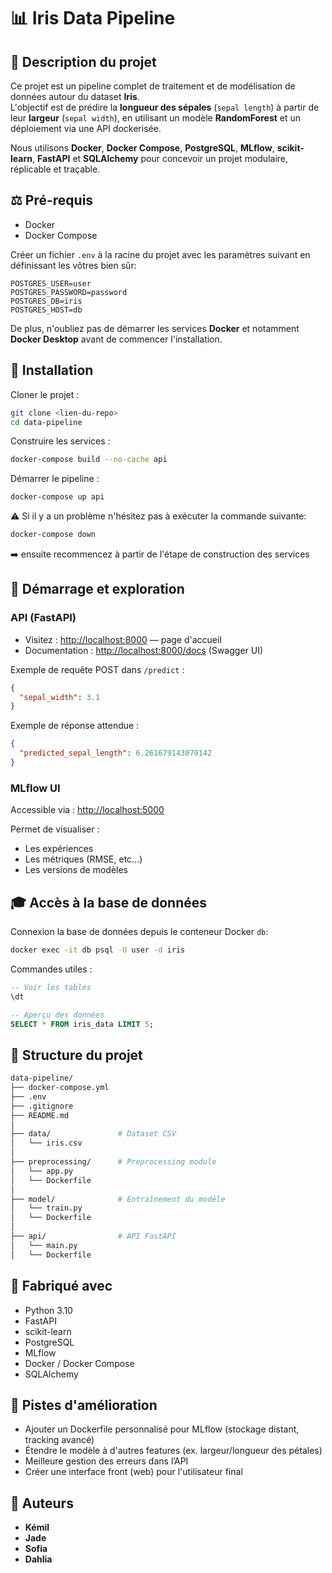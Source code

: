 # 📊 Iris Data Pipeline

## 📄 Description du projet

Ce projet est un pipeline complet de traitement et de modélisation de données autour du dataset **Iris**.  
L'objectif est de prédire la **longueur des sépales** (`sepal length`) à partir de leur **largeur** (`sepal width`), en utilisant un modèle **RandomForest** et un déploiement via une API dockerisée.

Nous utilisons **Docker**, **Docker Compose**, **PostgreSQL**, **MLflow**, **scikit-learn**, **FastAPI** et **SQLAlchemy** pour concevoir un projet modulaire, réplicable et traçable.

## ⚖️ Pré-requis

- Docker
- Docker Compose

Créer un fichier `.env` à la racine du projet avec les paramètres suivant en définissant les vôtres bien sûr:

```env
POSTGRES_USER=user
POSTGRES_PASSWORD=password
POSTGRES_DB=iris
POSTGRES_HOST=db
```

De plus, n'oubliez pas de démarrer les services **Docker** et notamment **Docker Desktop** avant de commencer l'installation.

## 🚀 Installation

Cloner le projet :
```bash
git clone <lien-du-repo>
cd data-pipeline
```

Construire les services :
```bash
docker-compose build --no-cache api
```

Démarrer le pipeline :
```bash
docker-compose up api
```

⚠️ Si il y a un problème n'hésitez pas à exécuter la commande suivante:
```bash
docker-compose down
```
➡️ ensuite recommencez à partir de l'étape de construction des services

## 📆 Démarrage et exploration

### API (FastAPI)
- Visitez : [http://localhost:8000](http://localhost:8000) — page d'accueil
- Documentation : [http://localhost:8000/docs](http://localhost:8000/docs) (Swagger UI)

Exemple de requête POST dans `/predict` :
```json
{
  "sepal_width": 3.1
}
```

Exemple de réponse attendue :
```json
{
  "predicted_sepal_length": 6.261679143079142
}
```

### MLflow UI

Accessible via : [http://localhost:5000](http://localhost:5000)

Permet de visualiser :
- Les expériences
- Les métriques (RMSE, etc...)
- Les versions de modèles

## 🎓 Accès à la base de données

Connexion la base de données depuis le conteneur Docker `db`:
```bash
docker exec -it db psql -U user -d iris
```

Commandes utiles :
```sql
-- Voir les tables
\dt

-- Aperçu des données
SELECT * FROM iris_data LIMIT 5;
```

## 🔎 Structure du projet

```bash
data-pipeline/
├── docker-compose.yml
├── .env
├── .gitignore
├── README.md
│
├── data/               # Dataset CSV
│   └── iris.csv
│
├── preprocessing/      # Preprocessing module
│   └── app.py
│   └── Dockerfile
│
├── model/              # Entraînement du modèle
│   └── train.py
│   └── Dockerfile
│
├── api/                # API FastAPI
│   └── main.py
│   └── Dockerfile
```
## 🤖 Fabriqué avec
- Python 3.10
- FastAPI
- scikit-learn
- PostgreSQL
- MLflow
- Docker / Docker Compose
- SQLAlchemy

## 🔄 Pistes d'amélioration
- Ajouter un Dockerfile personnalisé pour MLflow (stockage distant, tracking avancé)
- Étendre le modèle à d'autres features (ex. largeur/longueur des pétales)
- Meilleure gestion des erreurs dans l’API
- Créer une interface front (web) pour l'utilisateur final

## 👤 Auteurs
- **Kémil**
- **Jade**
- **Sofia**
- **Dahlia**